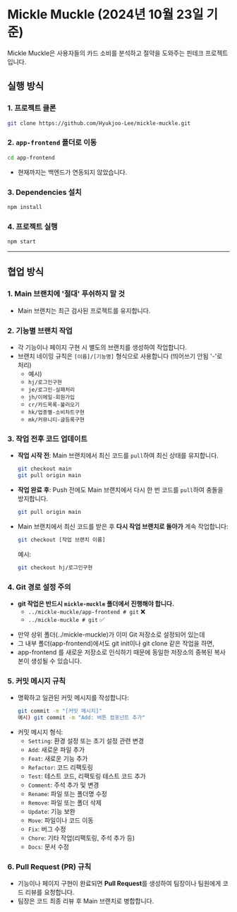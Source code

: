 # Mickle Muckle (2024년 10월 23일 기준)

Mickle Muckle은 사용자들의 카드 소비를 분석하고 절약을 도와주는 핀테크 프로젝트입니다.

## 실행 방식

### 1. 프로젝트 클론

```bash
git clone https://github.com/Hyukjoo-Lee/mickle-muckle.git
```

### 2. `app-frontend` 폴더로 이동

```bash
cd app-frontend
```

- 현재까지는 백엔드가 연동되지 않았습니다.

### 3. Dependencies 설치

```bash
npm install
```

### 4. 프로젝트 실행

```bash
npm start
```

---

## 협업 방식

### 1. Main 브랜치에 '절대' 푸쉬하지 말 것

- Main 브랜치는 최근 검사된 프로젝트를 유지합니다.

### 2. 기능별 브랜치 작업

- 각 기능이나 페이지 구현 시 별도의 브랜치를 생성하여 작업합니다.
- 브랜치 네이밍 규칙은 `[이름]/[기능명]` 형식으로 사용합니다 (띄어쓰기 안됨 '-'로 처리)
  - 예시)
  - `hj/로그인구현`
  - `je/로그인-실패처리`
  - `jh/이메일-회원가입`
  - `cr/카드목록-불러오기`
  - `hk/업종별-소비차트구현`
  - `mk/커뮤니티-글등록구현`

### 3. 작업 전후 코드 업데이트

- **작업 시작 전**: Main 브랜치에서 최신 코드를 `pull`하여 최신 상태를 유지합니다.

  ```bash
  git checkout main
  git pull origin main
  ```

- **작업 완료 후**: Push 전에도 Main 브랜치에서 다시 한 번 코드를 `pull`하여 충돌을 방지합니다.

  ```bash
  git pull origin main
  ```

- Main 브랜치에서 최신 코드를 받은 후 **다시 작업 브랜치로 돌아가** 계속 작업합니다:

  ```bash
  git checkout [작업 브랜치 이름]
  ```

  예시:

  ```bash
  git checkout hj/로그인구현
  ```

### 4. Git 경로 설정 주의

- **git 작업은 반드시 `mickle-muckle` 폴더에서 진행해야 합니다.**
  - `../mickle-muckle/app-frontend # git` ❌
  - `../mickle-muckle # git` ✅

* 만약 상위 폴더(../mickle-muckle)가 이미 Git 저장소로 설정되어 있는데
* 그 내부 폴더(app-frontend)에서도 git init이나 git clone 같은 작업을 하면,
* app-frontend 를 새로운 저장소로 인식하기 때문에 동일한 저장소의 중복된 복사본이 생성될 수 있습니다.

### 5. 커밋 메시지 규칙

- 명확하고 일관된 커밋 메시지를 작성합니다:
  ```bash
  git commit -m "[커밋 메시지]"
  예시) git commit -m "Add: 버튼 컴포넌트 추가"
  ```
- 커밋 메시지 형식:
  - `Setting`: 환경 설정 또는 초기 설정 관련 변경
  - `Add`: 새로운 파일 추가
  - `Feat`: 새로운 기능 추가
  - `Refactor`: 코드 리팩토링
  - `Test`: 테스트 코드, 리팩토링 테스트 코드 추가
  - `Comment`: 주석 추가 및 변경
  - `Rename`: 파일 또는 폴더명 수정
  - `Remove`: 파일 또는 폴더 삭제
  - `Update`: 기능 보완
  - `Move`: 파일이나 코드 이동
  - `Fix`: 버그 수정
  - `Chore`: 기타 작업(리팩토링, 주석 추가 등)
  - `Docs`: 문서 수정

### 6. Pull Request (PR) 규칙

- 기능이나 페이지 구현이 완료되면 **Pull Request**를 생성하여 팀장이나 팀원에게 코드 리뷰를 요청합니다.
- 팀장은 코드 최종 리뷰 후 Main 브랜치로 병합합니다.
